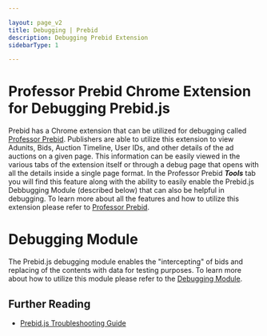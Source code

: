```yaml
---

layout: page_v2
title: Debugging | Prebid
description: Debugging Prebid Extension
sidebarType: 1

---
```


# Professor Prebid Chrome Extension for Debugging Prebid.js

Prebid has a Chrome extension that can be utilized for debugging called [Professor Prebid](https://chrome.google.com/webstore/detail/professor-prebid/kdnllijdimhbledmfdbljampcdphcbdc). Publishers are able to utilize this extension to view Adunits, Bids, Auction Timeline, User IDs, and other details of the ad auctions on a given page. This information can be easily viewed in the various tabs of the extension itself or through a debug page that opens with all the details inside a single page format. In the Professor Prebid ***Tools*** tab you will find this feature along with the ability to easily enable the Prebid.js Debbugging Module (described below) that can also be helpful in debugging. To learn more about all the features and how to utilize this extension please refer to [Professor Prebid](https://docs.prebid.org/tools/professor-prebid.html).

# Debugging Module

The Prebid.js debugging module enables the "intercepting" of bids and replacing of the contents with data for testing purposes. To learn more about how to utilize this module please refer to the [Debugging Module](https://docs.prebid.org/dev-docs/modules/debugging.html).

## Further Reading

+ [Prebid.js Troubleshooting Guide](/dev-docs/prebid-troubleshooting-guide.html)
